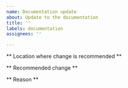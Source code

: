 ```yaml
---
name: Documentation update
about: Update to the documentation
title: ''
labels: documentation
assignees: ''

---
```


** Location where change is recommended **

** Recommended change **

** Reason **
